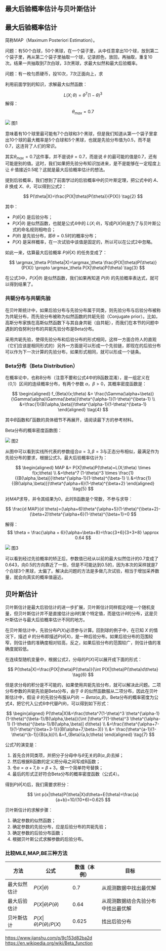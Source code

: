<!--Copyright © Microsoft Corporation. All rights reserved.
  适用于[License](https://github.com/Microsoft/ai-edu/blob/master/LICENSE.md)版权许可-->

## 最大后验概率估计与贝叶斯估计

## 最大后验概率估计

简称MAP（Maximum Posteriori Estimation）。

问题：有50个白球，50个黑球，在一个袋子里，从中任意拿出10个球，放到第二个袋子里，再从第二个袋子里抽取一个球，记录颜色，放回，再抽取，重复10次。结果一共抽取到7次白球，3次黑球，求最大似然和最大后验概率。

问题：有一枚匀质硬币，投10次，7次正面向上，求

利用前面学到的知识，求解最大似然函数：

$$
L(X;\theta)= \theta^7 (1-\theta)^3 \tag{1}
$$
解得：
$$
\theta_{max}=0.7
$$

<img src="images/likelihood_berno.png"/>
图1

意味着有10个球里最可能有7个白球和3个黑球，但是我们知道从第一个袋子里拿出10个球的最大概率是5个白球和5个黑球，也就是先验分布值为0.5，而不是0.7，这违背了人们的常识。

其实$\theta_{max}=0.7$这件事，并不是说$\theta=0.7$，而是说 $\theta$ 的最可能的值是0.7，还有可能是别的值。这时，我们如果把先验分布知识加进来，是不是能够在一定程度上让 $\theta$ 值接近0.5呢？这就是最大后验概率估计的想法。

提到后验概率，我们想到了前面学过的后验概率中的贝叶斯定理，把公式中的 $A、B$ 换成 $X、\theta$，可以得到公式2：

$$
P(\theta|X)=\frac{P(X|\theta)P(\theta)}{P(X)} \tag{2}
$$

其中：

- $P(\theta|X)$ 是后验分布；
- $P(X|\theta)$ 是似然函数，也就是公式4中的 $L(X;\theta)$，写成$P(X|\theta)$是为了与贝叶斯公式的命名规则相吻合；
- $P(\theta)$ 是先验分布，即$\theta=0.5$时的概率分布；
- $P(X)$ 是采样概率，在一次试验中该值是固定的，所以可以在公式2中忽略。

如此一来，估算最大后验概率 $P(\theta|X)$ 的任务变成了：

$$
\argmax_\theta P(\theta|X)=\argmax_\theta \frac{P(X|\theta)P(\theta)}{P(X)} \propto \argmax_\theta P(X|\theta)P(\theta) \tag{3}
$$

在公式3中，$P(X|\theta)$ 是似然函数，我们如果再知道 $P(\theta)$ 的先验概率表达式，就可以得到结果了。

### 共轭分布与共轭先验

在贝叶斯统计中，如果后验分布与先验分布属于同类，则先验分布与后验分布被称为共轭分布，而先验分布被称为似然函数的共轭先验（Conjugate prior）。比如，高斯分布家族在高斯似然函数下与其自身共轭（自共轭），而我们在本节的问题中遇到的伯努利分布的共轭先验分布是Beta分布。

采用共轭先验，使得先验分布和后验分布的形式相同，这样一方面合符人的直观（它们应该是相同形式的）另外一方面是可以形成一个先验链，即现在的后验分布可以作为下一次计算的先验分布，如果形式相同，就可以形成一个链条。

### Beta分布（Beta Distribution）

在概率论中，也称B分布（注意不要和公式4中的B函数混淆），是一组定义在（0,1）区间的连续概率分布，有两个参数 $\alpha，\beta >0$，其概率密度函数是：

$$
\begin{aligned}
f_{Beta}(x;\theta) &= \frac{\Gamma(\alpha+\beta)}{\Gamma(\alpha)\Gamma(\beta)}\theta^{\alpha-1}(1-\theta)^{\beta-1} \\
&=\frac{1}{B(\alpha,\beta)}\theta^{\alpha-1}(1-\theta)^{\beta-1}
\end{aligned} \tag{4}
$$

其中$B$函数和$\Gamma$函数的具体细节不再展开，请阅读最下方的参考材料。

Beta分布的概率密度函数图：

<img src="images/BetaDist.png"/>
图2

从图中可以看到实线所代表的参数组合$\alpha=3, \beta=3$与正态分布相似，最满足作为先验分布的要求，根据公式3，最大后验概率估计为：

$$
\begin{aligned}
MAP &= P(X|\theta)P(\theta)=L(X;\theta) \times f(x;\theta) \\
&=\theta^7 (1-\theta)^3 \times \frac{1}{{B(\alpha,\beta)}}\theta^{\alpha-1}(1-\theta)^{\beta-1} \\
&=\frac{1}{{B(\alpha,\beta)}}\theta^{\alpha+6}(1-\theta)^{\beta+2}
\end{aligned} \tag{5}
$$

对$MAP$求导，并令其结果为0，此时B函数是个常数，不参与求导：

$$
\frac{d MAP}{d \theta}=(\alpha+6)\theta^{\alpha+5}(1-\theta)^{\beta+2}-(\beta+2)\theta^{\alpha+6}(1-\theta)^{\beta+1}=0
$$

解得：
$$
\theta = \frac{\alpha + 6}{\alpha+\beta+8}=\frac{3+6}{3+3+8} \approx 0.64
$$

<img src="images/map_berno.png"/>
图3

可以看到经过先验概率的矫正后，参数值已经从以前的最大似然估计的0.7变成了0.643，向0.5的方向靠近了一些，但是不可能达到0.5的，因为本次的采样就是7个白球3个黑球，太偏了。解决此问题的方法是多做几次试验，相当于增加采养数量，就会向真实的概率值逼近。

## 贝叶斯估计

贝叶斯估计是最大后验估计的进一步扩展，贝叶斯估计同样假定$\theta$是一个随机变量，但贝叶斯估计并不是直接估计出$\theta$的某个特定值，而是估计$\theta$的分布，这是贝叶斯估计与最大后验概率估计不同的地方。

在贝叶斯估计中，先验分布$P(X)$必须参与计算。回到球的例子中，在已知 $X$ 的情况下，描述 $\theta$ 的分布即描述$P(\theta|X)$，是一种后验分布。如果后验分布的范围较窄，则估计值的准确度相对较高，反之，如果后验分布的范围较广，则估计值的准确度就较低。

在连续型随机变量中，根据公式2，分母的$P(X)$可以展开成下面的形式：

$$
P(\theta|X)=\frac{P(X|\theta)P(\theta)}{\int P(X|\theta)P(\theta)d\theta} \tag{6}
$$

但是求分母的积分是不可能的，如果使用共轭先验分布，就可以解决此问题。二项分布参数的共轭先验是Beta分布，由于 $\theta$ 的似然函数服从二项分布，因此在贝叶斯估计中，假设 $\theta$ 的先验分布服从$P(\theta)\sim Beta(\alpha, \beta)$，Beta分布的概率密度为公式4，把它代入公式6中代替$P(\theta)$，可以得到如下形式：

$$
\begin{aligned}
P(\theta|X)&=\frac{\theta^7(1-\theta)^3 \theta^{\alpha-1} (1-\theta)^{\beta-1}/B(\alpha,\beta)}{\int [\theta^7(1-\theta)^3 \theta^{\alpha-1} (1-\theta)^{\beta-1}/B(\alpha,\beta)] d\theta} \\
&=\frac{\theta^{\alpha+7-1}(1-\theta)^{\beta+3-1}}{B(\alpha+7,\beta+3)} \\
&= \frac{\theta^{a-1}(1-\theta)^{b-1}}{B(a,b)}\\
&=f_{Beta}(a,b;\theta)
\end{aligned} \tag{7}
$$

公式7的演变是：
1. 首先合并同类项，并把分子分母中与$\theta$无关的$B(\alpha,\beta)$去掉；
2. 然后根据B函数的定义把分母之间写成B函数；
3. 令$a=\alpha+7, b=\beta+3$，做一个简单符号替换；
4. 最后的形式正好符合Beta分布的概率密度函数（公式4）。

得到$P(\theta|X)$后，我们需要求积分：

$$
\int p(x|\theta)P(\theta|X)d\theta=E(\theta)=\frac{a}{a+b}=10/(10+6)=0.625
$$

贝叶斯估计的求解步骤：

1. 确定参数的似然函数；
2. 确定参数的先验分布，应是后验分布的共轭先验；
3. 确定参数的后验分布函数；
4. 根据贝叶斯公式求解参数的后验分布。

### 比较MLE,MAP,BE三种方法

|方法|公式|数值（本例）|目标|
|--|--|--|--|
|最大似然估计|$P(X\vert\theta)$|0.7|从观测数据中找出最优解|
|最大后验估计|$P(X\vert\theta)P(\theta)$|0.64|从观测数据结合先验分布中找出最优解|
|贝叶斯估计|$P(X\vert\theta)P(\theta)/P(X)$|0.625|找出后验分布|


https://www.jianshu.com/p/9c153d82ba2d
https://en.wikipedia.org/wiki/Beta_function
